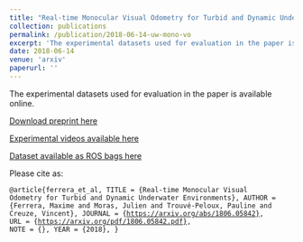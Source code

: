 ```yaml
---
title: "Real-time Monocular Visual Odometry for Turbid and Dynamic Underwater Environments"
collection: publications
permalink: /publication/2018-06-14-uw-mono-vo
excerpt: 'The experimental datasets used for evaluation in the paper is available online.'
date: 2018-06-14
venue: 'arxiv'
paperurl: ''
---
```


The experimental datasets used for evaluation in the paper is available online.

[Download preprint here](https://arxiv.org/pdf/1806.05842.pdf)

[Experimental videos available here](https://www.youtube.com/playlist?list=PL7F6c8YEyil-RuC7YptNMAM88gfBfn0u4)

[Dataset available as ROS bags here](https://seafile.lirmm.fr/d/aa84057dc29a4af8ae4a/)

Please cite as:

<code>@article{ferrera_et_al,
  TITLE = {Real-time Monocular Visual Odometry for Turbid and Dynamic Underwater Environments},
  AUTHOR = {Ferrera, Maxime and Moras, Julien and Trouvé-Peloux, Pauline and Creuze, Vincent},
  JOURNAL = {https://arxiv.org/abs/1806.05842},
  URL = {https://arxiv.org/pdf/1806.05842.pdf},
  NOTE = {},
  YEAR = {2018},
}
</code>
